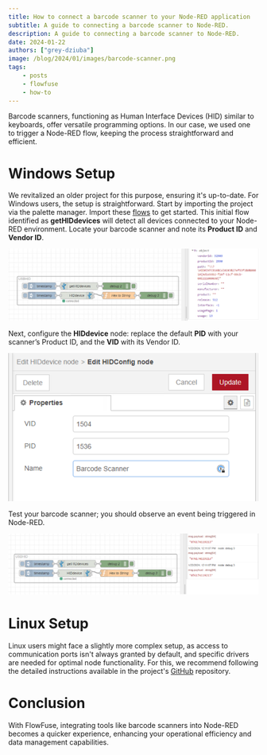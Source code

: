 ```yaml
---
title: How to connect a barcode scanner to your Node-RED application
subtitle: A guide to connecting a barcode scanner to Node-RED.
description: A guide to connecting a barcode scanner to Node-RED.
date: 2024-01-22
authors: ["grey-dziuba"]
image: /blog/2024/01/images/barcode-scanner.png
tags:
    - posts
    - flowfuse
    - how-to
---
```


Barcode scanners, functioning as Human Interface Devices (HID) similar to keyboards, offer versatile programming options. In our case, we used one to trigger a Node-RED flow, keeping the process straightforward and efficient.

<!--more-->

# Windows Setup

We revitalized an older project for this purpose, ensuring it's up-to-date. For Windows users, the setup is straightforward. Start by importing the project via the palette manager. Import these [flows](https://flows.nodered.org/flow/3e08565bc0e024e81325dc028c5da792) to get started.  This initial flow identified as **getHIDdevices** will detect all devices connected to your Node-RED environment. Locate your barcode scanner and note its **Product ID** and **Vendor ID**.

![USB HID Node-RED](./images/usbhid-barcode-node-red.png)

Next, configure the **HIDdevice** node: replace the default **PID** with your scanner’s Product ID, and the **VID** with its Vendor ID. 

![USB HID Config Node-RED](./images/usbhid-config-node-red.png)

Test your barcode scanner; you should observe an event being triggered in Node-RED.

![USB HID Scanned Barcode in Node-RED](./images/usbhid-scanned-barcode.png)

# Linux Setup

Linux users might face a slightly more complex setup, as access to communication ports isn't always granted by default, and specific drivers are needed for optimal node functionality. For this, we recommend following the detailed instructions available in the project's [GitHub](https://github.com/gdziuba/node-red-contrib-usbhid) repository.

# Conclusion

With FlowFuse, integrating tools like barcode scanners into Node-RED becomes a quicker experience, enhancing your operational efficiency and data management capabilities.
